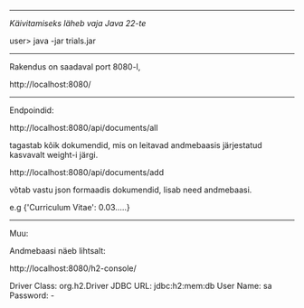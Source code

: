___________________________________

*Käivitamiseks läheb vaja Java 22-te*

user> java -jar trials.jar
____________________________________

Rakendus on saadaval port 8080-l,

http://localhost:8080/
____________________________________

Endpoindid:

http://localhost:8080/api/documents/all

tagastab kõik dokumendid, mis on leitavad andmebaasis järjestatud kasvavalt weight-i järgi.

http://localhost:8080/api/documents/add

võtab vastu json formaadis dokumendid, lisab need andmebaasi.

e.g {'Curriculum Vitae': 0.03.....}
_____________________________________

Muu:

Andmebaasi näeb lihtsalt:

http://localhost:8080/h2-console/

Driver Class: org.h2.Driver
JDBC URL: jdbc:h2:mem:db
User Name: sa
Password: -

